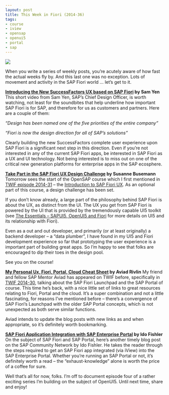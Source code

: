 ```yaml
---
layout: post
title: This Week in Fiori (2014-36)
tags:
- course
- iview
- opensap
- openui5
- portal
- sap
---
```



![](https://experience.sap.com/wp-content/themes/experience-main/fiori/img/Detail-Suggestion-SAP-Fiori-Guidelines-link.png)

When you write a series of weekly posts, you’re acutely aware of how fast the actual weeks fly by. And this last one was no exception. Lots of movement and activity in the SAP Fiori world … let’s get to it.

**[Introducing the New SuccessFactors UX based on SAP Fiori](https://www.youtube.com/watch?v=6wJz-mams2Y) by Sam Yen**
This short video from Sam Yen, SAP’s Chief Design Officer, is worth watching, not least for the soundbites that help underline how important SAP Fiori is for SAP, and therefore for us as customers and partners. Here are a couple of them:

*“Design has been named one of the five priorities of the entire company”*

*“Fiori is now the design direction for all of SAP’s solutions”*

Clearly building the new SuccessFactors complete user experience upon SAP Fiori is a significant next step in this direction. Even if you’re not interested in any of the current SAP Fiori apps, be interested in SAP Fiori as a UX and UI technology. Not being interested is to miss out on one of the critical new generation platforms for enterprise apps in the SAP ecosphere.

**[Take Part in the SAP Fiori UX Design Challenge](http://scn.sap.com/community/mobile/blog/2014/09/08/take-part-in-the-sap-fiori-ux-design-challenge) by Susanne Busemann**
Tomorrow sees the start of the OpenSAP course which I first mentioned in [TWIF episode 2014-31](/2014/08/01/this-week-in-fiori-2014-31/) – the [Introduction to SAP Fiori UX](https://open.sap.com/course/fiori1). As an optional part of this course, a design challenge has been set.

If you don’t know already, a large part of the philosophy behind SAP Fiori is about the UX, as distinct from the UI. The UX you get from SAP Fiori is powered by the UI that is provided by the tremendously capable UI5 toolkit (see [The Essentials – SAPUI5, OpenUI5 and Fiori](http://www.bluefinsolutions.com/Blogs/DJ-Adams/February-2014/The-essentials-SAP-UI5-OpenUI5-and-Fiori/) for more details on UI5 and its relationship with Fiori).

Even as a out and out developer, and primarily (or at least originally) a backend developer – a “data plumber”, I have found in my UI5 and Fiori development experience so far that prototyping the user experience is a important part of building great apps. So I’m happy to see that folks are encouraged to dip their toes in the design pool.

See you on the course!

**[My Personal Ux, Fiori, Portal, Cloud Cheat Sheet](http://scn.sap.com/people/aviad.rivlin/blog/2014/09/08/my-personal-ux-fiori-portal-cloud-cheat-sheet) by Aviad Rivlin**
My friend and fellow SAP Mentor Aviad has appeared on TWIF before, specifically in [TWIF 2014-30](/2014/07/26/this-week-in-fiori-2014-30/), talking about the SAP Fiori Launchpad and the SAP Portal of course. This time he’s back, with a nice little set of links to great resources relating to Fiori, Portal and the cloud. It’s a super combination and not a little fascinating, for reasons I’ve mentioned before – there’s a convergence of SAP Fiori’s Launchpad with the older SAP Portal concepts, which is not unexpected as both serve similar functions.

Aviad intends to update the blog posts with new links as and when appropriate, so it’s definitely worth bookmarking.

**[SAP Fiori Application Integration with SAP Enterprise Portal](http://scn.sap.com/community/enterprise-portal/blog/2014/09/05/sap-fiori-apllication-integration-with-sap-enterprise-portal) by Ido Fishler**
On the subject of SAP Fiori and SAP Portal, here’s another timely blog post on the SAP Community Network by Ido Fishler. He takes the reader through the steps required to get an SAP Fiori app integrated (via iView) into the SAP Enterprise Portal. Whether you’re running an SAP Portal or not, it’s definitely worth a read – the “exhaust-knowledge” alone is worth the price of a coffee for sure.

Well that’s all for now, folks. I’m off to document episode four of a rather exciting series I’m building on the subject of OpenUI5. Until next time, share and enjoy!
